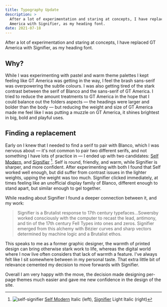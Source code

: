 ```yaml
---
title: Typography Update
description: >
  After a lot of experimentation and staring at concepts, I have replaced GT
  America with Signifier, as my heading font. 
date: 2021-07-18
---
```


After a lot of experimentation and staring at concepts, I have replaced GT America with Signifier, as my heading font. 

## Why?

While I was experimenting with pastel and warm theme palettes I kept feeling like GT America was getting in the way, I feel the brash sans-serif was overpowering the subtle colours. I was also getting tired of the stark contrast between the serif of Blanco and the sans-serif of GT America. I tried to reduce the amount treatments to GT America in the hope that I could balance out the folders aspects — the headings were larger and bolder than the body — but reducing the weight and size of GT America made me feel like I was putting a muzzle on GT America, it shines brightest in big, bold and playful uses.

## Finding a replacement

Early on I knew that I needed to find a serif to pair with Blanco, which I was nervous about — it's not common to pair two different serifs, and not something I have lots of practice in — I ended up with two candidates: [Self Modern](https://bretagnebretagne.fr/font/self-modern-regular/ "Self Modern: designed by Lucas Le Bihan and published through Bretagne in 2016"), and [Signifier](https://klim.co.nz/retail-fonts/signifier/ "Signifier: designed by Kris Sowersby and published through Klim Type Foundry in 2020") [^1]. Self is round, friendly, and warm, while Signifier is sharper, and more confident. After experimenting with both I found that Self worked well enough, but did suffer from contrast issues in the lighter weights, upping the weight was too much. Signifier clicked immediately, at times feeling like an unofficial display family of Blanco, different enough to stand apart, but similar enough to gel together.

[^1]: ![self-signifier](//images.ctfassets.net/6ijc0o3ju06b/4qIY206KtgSuhQKf836JO8/f5282c73b06f42c62b51ef9c35d98a53/self-signifier.png) 
  [Self Modern](https://bretagnebretagne.fr/font/self-modern-regular/) Italic
  (left), [Signifier](https://klim.co.nz/retail-fonts/signifier/) Light Italic
  (right)

While reading about Signifier I found a deeper connection between it, and my work:

> Signifier is a Brutalist response to 17th century typefaces...Sowersby worked consciously with the computer to recast the lead, antimony, and tin of the 17th century Fell Types into ones and zeros. Signifier emerged from this alchemy with Bézier curves and sharp vectors determined by machine logic and a Brutalist ethos.

This speaks to me as a former graphic designer, the warmth of printed design can bring otherwise stark work to life, whereas the digital world where I now live often considers that lack of warmth a feature. I've always felt like I sit somewhere between in my personal taste. That extra little bit of relevance cemented my decision to move forwards with Signifier.

Overall I am very happy with the move, the decision made designing per-page themes much easier and gave me new confidence in the design of the site.
